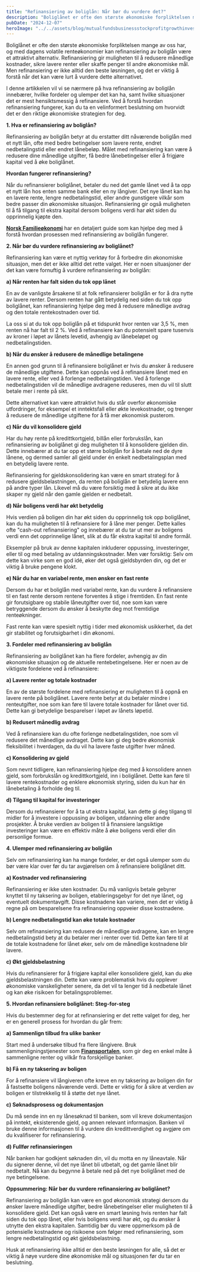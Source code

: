 ```yaml
---
title: "Refinansiering av boliglån: Når bør du vurdere det?"
description: "Boliglånet er ofte den største økonomiske forpliktelsen mange av oss har, og med dagens volatile renteøkonomier kan refinansiering av boliglån være et attraktivt alternativ. Refinansiering gir muligheten til å redusere månedlige kostnader, sikre lavere renter eller skaffe penger til andre økonomiske mål. Men refinansiering er ikke alltid den beste løsningen, og det er viktig å &#8230; Read more"
pubDate: "2024-12-07"
heroImage: "../../assets/blog/mutualfundsbusinessstockprofitgrowthinvestmentmone.jpg"
---
```


Boliglånet er ofte den største økonomiske forpliktelsen mange av oss har, og med dagens volatile renteøkonomier kan refinansiering av boliglån være et attraktivt alternativ. Refinansiering gir muligheten til å redusere månedlige kostnader, sikre lavere renter eller skaffe penger til andre økonomiske mål. Men refinansiering er ikke alltid den beste løsningen, og det er viktig å forstå når det kan være lurt å vurdere dette alternativet.

I denne artikkelen vil vi se nærmere på hva refinansiering av boliglån innebærer, hvilke fordeler og ulemper det kan ha, samt hvilke situasjoner det er mest hensiktsmessig å refinansiere. Ved å forstå hvordan refinansiering fungerer, kan du ta en velinformert beslutning om hvorvidt det er den riktige økonomiske strategien for deg.

**1. Hva er refinansiering av boliglån?**

Refinansiering av boliglån betyr at du erstatter ditt nåværende boliglån med et nytt lån, ofte med bedre betingelser som lavere rente, endret nedbetalingstid eller endret lånebeløp. Målet med refinansiering kan være å redusere dine månedlige utgifter, få bedre lånebetingelser eller å frigjøre kapital ved å øke boliglånet.

**Hvordan fungerer refinansiering?**

Når du refinansierer boliglånet, betaler du ned det gamle lånet ved å ta opp et nytt lån hos enten samme bank eller en ny långiver. Det nye lånet kan ha en lavere rente, lengre nedbetalingstid, eller andre gunstigere vilkår som bedre passer din økonomiske situasjon. Refinansiering gir også muligheten til å få tilgang til ekstra kapital dersom boligens verdi har økt siden du opprinnelig kjøpte den.

**[Norsk Familieøkonomi](https://www.norskfamilie.no)** har en detaljert guide som kan hjelpe deg med å forstå hvordan prosessen med refinansiering av boliglån fungerer.

**2. Når bør du vurdere refinansiering av boliglånet?**

Refinansiering kan være et nyttig verktøy for å forbedre din økonomiske situasjon, men det er ikke alltid det rette valget. Her er noen situasjoner der det kan være fornuftig å vurdere refinansiering av boliglån:

**a) Når renten har falt siden du tok opp lånet**

En av de vanligste årsakene til at folk refinansierer boliglån er for å dra nytte av lavere renter. Dersom renten har gått betydelig ned siden du tok opp boliglånet, kan refinansiering hjelpe deg med å redusere månedlige avdrag og den totale rentekostnaden over tid.

La oss si at du tok opp boliglån på et tidspunkt hvor renten var 3,5 %, men renten nå har falt til 2 %. Ved å refinansiere kan du potensielt spare tusenvis av kroner i løpet av lånets levetid, avhengig av lånebeløpet og nedbetalingstiden.

**b) Når du ønsker å redusere de månedlige betalingene**

En annen god grunn til å refinansiere boliglånet er hvis du ønsker å redusere de månedlige utgiftene. Dette kan oppnås ved å refinansiere lånet med en lavere rente, eller ved å forlenge nedbetalingstiden. Ved å forlenge nedbetalingstiden vil de månedlige avdragene reduseres, men du vil til slutt betale mer i rente på sikt.

Dette alternativet kan være attraktivt hvis du står overfor økonomiske utfordringer, for eksempel et inntektsfall eller økte levekostnader, og trenger å redusere de månedlige utgiftene for å få mer økonomisk pusterom.

**c) Når du vil konsolidere gjeld**

Har du høy rente på kredittkortgjeld, billån eller forbrukslån, kan refinansiering av boliglånet gi deg muligheten til å konsolidere gjelden din. Dette innebærer at du tar opp et større boliglån for å betale ned de dyre lånene, og dermed samler all gjeld under én enkelt nedbetalingsplan med en betydelig lavere rente.

Refinansiering for gjeldskonsolidering kan være en smart strategi for å redusere gjeldsbelastningen, da renten på boliglån er betydelig lavere enn på andre typer lån. Likevel må du være forsiktig med å sikre at du ikke skaper ny gjeld når den gamle gjelden er nedbetalt.

**d) Når boligens verdi har økt betydelig**

Hvis verdien på boligen din har økt siden du opprinnelig tok opp boliglånet, kan du ha muligheten til å refinansiere for å låne mer penger. Dette kalles ofte "cash-out refinansiering" og innebærer at du tar ut mer av boligens verdi enn det opprinnelige lånet, slik at du får ekstra kapital til andre formål.

Eksempler på bruk av denne kapitalen inkluderer oppussing, investeringer, eller til og med betaling av utdanningskostnader. Men vær forsiktig: Selv om dette kan virke som en god idé, øker det også gjeldsbyrden din, og det er viktig å bruke pengene klokt.

**e) Når du har en variabel rente, men ønsker en fast rente**

Dersom du har et boliglån med variabel rente, kan du vurdere å refinansiere til en fast rente dersom rentene forventes å stige i fremtiden. En fast rente gir forutsigbare og stabile låneutgifter over tid, noe som kan være betryggende dersom du ønsker å beskytte deg mot fremtidige renteøkninger.

Fast rente kan være spesielt nyttig i tider med økonomisk usikkerhet, da det gir stabilitet og forutsigbarhet i din økonomi.

**3. Fordeler med refinansiering av boliglån**

Refinansiering av boliglånet kan ha flere fordeler, avhengig av din økonomiske situasjon og de aktuelle rentebetingelsene. Her er noen av de viktigste fordelene ved å refinansiere:

**a) Lavere renter og totale kostnader**

En av de største fordelene med refinansiering er muligheten til å oppnå en lavere rente på boliglånet. Lavere rente betyr at du betaler mindre i renteutgifter, noe som kan føre til lavere totale kostnader for lånet over tid. Dette kan gi betydelige besparelser i løpet av lånets løpetid.

**b) Redusert månedlig avdrag**

Ved å refinansiere kan du ofte forlenge nedbetalingstiden, noe som vil redusere det månedlige avdraget. Dette kan gi deg bedre økonomisk fleksibilitet i hverdagen, da du vil ha lavere faste utgifter hver måned.

**c) Konsolidering av gjeld**

Som nevnt tidligere, kan refinansiering hjelpe deg med å konsolidere annen gjeld, som forbrukslån og kredittkortgjeld, inn i boliglånet. Dette kan føre til lavere rentekostnader og enklere økonomisk styring, siden du kun har én lånebetaling å forholde deg til.

**d) Tilgang til kapital for investeringer**

Dersom du refinansierer for å ta ut ekstra kapital, kan dette gi deg tilgang til midler for å investere i oppussing av boligen, utdanning eller andre prosjekter. Å bruke verdien av boligen til å finansiere langsiktige investeringer kan være en effektiv måte å øke boligens verdi eller din personlige formue.

**4. Ulemper med refinansiering av boliglån**

Selv om refinansiering kan ha mange fordeler, er det også ulemper som du bør være klar over før du tar avgjørelsen om å refinansiere boliglånet ditt.

**a) Kostnader ved refinansiering**

Refinansiering er ikke uten kostnader. Du må vanligvis betale gebyrer knyttet til ny taksering av boligen, etableringsgebyr for det nye lånet, og eventuelt dokumentavgift. Disse kostnadene kan variere, men det er viktig å regne på om besparelsene fra refinansiering oppveier disse kostnadene.

**b) Lengre nedbetalingstid kan øke totale kostnader**

Selv om refinansiering kan redusere de månedlige avdragene, kan en lengre nedbetalingstid bety at du betaler mer i renter over tid. Dette kan føre til at de totale kostnadene for lånet øker, selv om de månedlige kostnadene blir lavere.

**c) Økt gjeldsbelastning**

Hvis du refinansierer for å frigjøre kapital eller konsolidere gjeld, kan du øke gjeldsbelastningen din. Dette kan være problematisk hvis du opplever økonomiske vanskeligheter senere, da det vil ta lenger tid å nedbetale lånet og kan øke risikoen for betalingsproblemer.

**5. Hvordan refinansiere boliglånet: Steg-for-steg**

Hvis du bestemmer deg for at refinansiering er det rette valget for deg, her er en generell prosess for hvordan du går frem:

**a) Sammenlign tilbud fra ulike banker**

Start med å undersøke tilbud fra flere långivere. Bruk sammenligningstjenester som **[Finansportalen](https://www.finansportalen.no)**, som gir deg en enkel måte å sammenligne renter og vilkår fra forskjellige banker.

**b) Få en ny taksering av boligen**

For å refinansiere vil långiveren ofte kreve en ny taksering av boligen din for å fastsette boligens nåværende verdi. Dette er viktig for å sikre at verdien av boligen er tilstrekkelig til å støtte det nye lånet.

**c) Søknadsprosess og dokumentasjon**

Du må sende inn en ny lånesøknad til banken, som vil kreve dokumentasjon på inntekt, eksisterende gjeld, og annen relevant informasjon. Banken vil bruke denne informasjonen til å vurdere din kredittverdighet og avgjøre om du kvalifiserer for refinansiering.

**d) Fullfør refinansieringen**

Når banken har godkjent søknaden din, vil du motta en ny låneavtale. Når du signerer denne, vil det nye lånet bli utbetalt, og det gamle lånet blir nedbetalt. Nå kan du begynne å betale ned på det nye boliglånet med de nye betingelsene.

**Oppsummering: Når bør du vurdere refinansiering av boliglånet?**

Refinansiering av boliglån kan være en god økonomisk strategi dersom du ønsker lavere månedlige utgifter, bedre lånebetingelser eller muligheten til å konsolidere gjeld. Det kan også være en smart løsning hvis renten har falt siden du tok opp lånet, eller hvis boligens verdi har økt, og du ønsker å utnytte den ekstra kapitalen. Samtidig bør du være oppmerksom på de potensielle kostnadene og risikoene som følger med refinansiering, som lengre nedbetalingstid og økt gjeldsbelastning.

Husk at refinansiering ikke alltid er den beste løsningen for alle, så det er viktig å nøye vurdere dine økonomiske mål og situasjonen før du tar en beslutning.